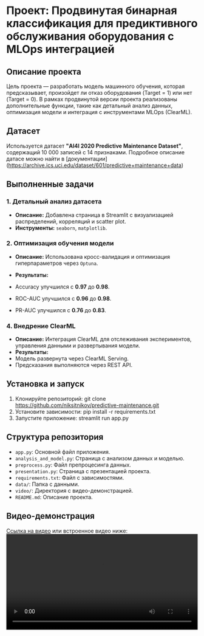 # Проект: Продвинутая бинарная классификация для предиктивного обслуживания оборудования с MLOps интеграцией

## Описание проекта
Цель проекта — разработать модель машинного обучения, которая предсказывает, произойдет ли отказ оборудования (Target = 1) или нет (Target = 0). В рамках продвинутой версии проекта реализованы дополнительные функции, такие как детальный анализ данных, оптимизация модели и интеграция с инструментами MLOps (ClearML).

## Датасет
Используется датасет **"AI4I 2020 Predictive Maintenance Dataset"**, содержащий 10 000 записей с 14 признаками. Подробное описание датасе можно найти в [документации] (https://archive.ics.uci.edu/dataset/601/predictive+maintenance+data)

## Выполненные задачи

### **1. Детальный анализ датасета**
- **Описание:** Добавлена страница в Streamlit с визуализацией распределений, корреляций и scatter plot.
- **Инструменты:** `seaborn`, `matplotlib`.

### **2. Оптимизация обучения модели**
- **Описание:** Использована кросс-валидация и оптимизация гиперпараметров
через `Optuna`.

- **Результаты:**
- Accuracy улучшился с **0.97** до **0.98**.
- ROC-AUC улучшился с **0.96** до **0.98**.
- PR-AUC улучшился с **0.76** до **0.83**.

### **4. Внедрение ClearML**
- **Описание:** Интеграция ClearML для отслеживания экспериментов, управления данными и развертывания модели.
- **Результаты:**
- Модель развернута через ClearML Serving.
- Предсказания выполняются через REST API.

## Установка и запуск
1. Клонируйте репозиторий:
git clone https://github.com/niksitnikov/predictive-maintenance.git
2. Установите зависимости:
pip install -r requirements.txt
3. Запустите приложение:
streamlit run app.py

## Структура репозитория
- `app.py`: Основной файл приложения.
- `analysis_and_model.py`: Страница с анализом данных и моделью.
- `preprocess.py`: Файл препроцесинга данных.
- `presentation.py`: Страница с презентацией проекта.
- `requirements.txt`: Файл с зависимостями.
- `data/`: Папка с данными.
- `video/`: Директория с видео-демонстрацией.
- `README.md`: Описание проекта.

## Видео-демонстрация
[Ссылка на видео](video/demo.mp4) или встроенное видео ниже:
<video src="video/demo.mp4" controls width="100%"></video>